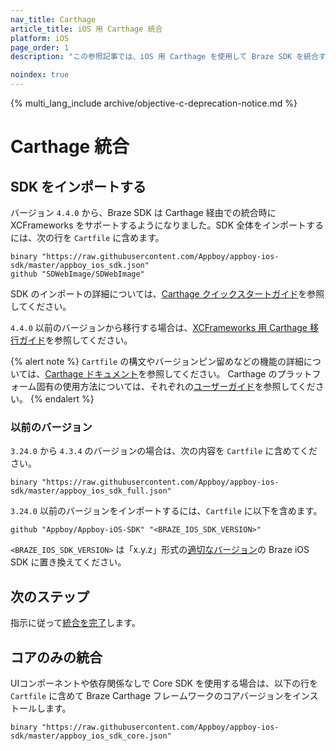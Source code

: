 ```yaml
---
nav_title: Carthage
article_title: iOS 用 Carthage 統合
platform: iOS
page_order: 1
description: "この参照記事では、iOS 用 Carthage を使用して Braze SDK を統合する方法を示します。"

noindex: true
---
```


{% multi_lang_include archive/objective-c-deprecation-notice.md %}

# Carthage 統合

## SDK をインポートする

バージョン `4.4.0` から、Braze SDK は Carthage 経由での統合時に XCFrameworks をサポートするようになりました。SDK 全体をインポートするには、次の行を `Cartfile` に含めます。
```
binary "https://raw.githubusercontent.com/Appboy/appboy-ios-sdk/master/appboy_ios_sdk.json"
github "SDWebImage/SDWebImage"
```

SDK のインポートの詳細については、[Carthage クイックスタートガイド][1]を参照してください。

`4.4.0` 以前のバージョンから移行する場合は、[XCFrameworks 用 Carthage 移行ガイド][2]を参照してください。

{% alert note %}
`Cartfile` の構文やバージョンピン留めなどの機能の詳細については、[Carthage ドキュメント](https://github.com/Carthage/Carthage/blob/master/Documentation/Artifacts.md#cartfile)を参照してください。
Carthage のプラットフォーム固有の使用方法については、それぞれの[ユーザーガイド](https://github.com/Carthage/Carthage#if-youre-building-for-ios-tvos-or-watchos)を参照してください。
{% endalert %}

### 以前のバージョン

`3.24.0` から `4.3.4` のバージョンの場合は、次の内容を `Cartfile` に含めてください。
```
binary "https://raw.githubusercontent.com/Appboy/appboy-ios-sdk/master/appboy_ios_sdk_full.json"
```

`3.24.0` 以前のバージョンをインポートするには、`Cartfile` に以下を含めます。
```
github "Appboy/Appboy-iOS-SDK" "<BRAZE_IOS_SDK_VERSION>"
```

`<BRAZE_IOS_SDK_VERSION>` は「x.y.z」形式の[適切なバージョン][4]の Braze iOS SDK に置き換えてください。

## 次のステップ

指示に従って[統合を完了][5]します。

## コアのみの統合

UIコンポーネントや依存関係なしで Core SDK を使用する場合は、以下の行を `Cartfile` に含めて Braze Carthage フレームワークのコアバージョンをインストールします。

```
binary "https://raw.githubusercontent.com/Appboy/appboy-ios-sdk/master/appboy_ios_sdk_core.json"
```

[1]: https://github.com/Carthage/Carthage#quick-start
[2]: https://github.com/Carthage/Carthage#migrating-a-project-from-framework-bundles-to-xcframeworks
[4]: https://github.com/Appboy/appboy-ios-sdk/releases
[5]: {{site.baseurl}}/developer_guide/platform_integration_guides/ios/initial_sdk_setup/completing_integration/
[6]: https://github.com/Carthage/Carthage/blob/master/Documentation/Artifacts.md#cartfile
